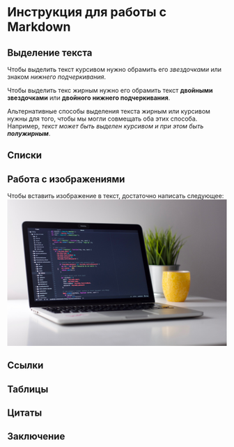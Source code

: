 # Инструкция для работы с Markdown

## Выделение текста

Чтобы выделить текст курсивом нужно обрамить его *звездочками* или знаком _нижнего подчеркивания_.

Чтобы выделить текс жирным нужно его обрамить текст **двойными звездочками** или __двойного нижнего подчеркивания__.

Альтернативные способы выделения текста жирным или курсивом нужны для того, чтобы мы могли совмещать оба этих способа. Например, _текст может быть выделен курсивом и при этом быть **полужирным**_.

## Списки

## Работа с изображениями

Чтобы вставить изображение в текст, достаточно написать следующее:
![Компьютер](%D0%BA%D0%BE%D0%BC%D0%BF%D1%8C%D1%8E%D1%82%D0%B5%D1%80.jpg)

## Ссылки

## Таблицы

## Цитаты

## Заключение